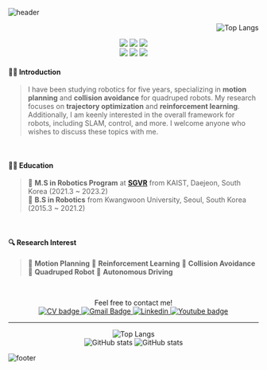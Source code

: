 ![header](https://capsule-render.vercel.app/api?type=waving&color=gradient&height=180&section=header&text=🤖%20Robotics%20Researcher%20🚀&fontSize=40)

<p align="right">
<img src="https://hits.seeyoufarm.com/api/count/incr/badge.svg?url=https%3A%2F%2Fgithub.com%2Fmqjinwon1212%2Fhit-counter" alt="Top Langs" />
</p>

<p align="center">

<img src="https://img.shields.io/badge/C%2B%2B-00599C?style=for-the-badge&logo=c%2B%2B&logoColor=white"/>
<img src="https://img.shields.io/badge/Python-FFD43B?style=for-the-badge&logo=python&logoColor=blue"/>
<img src="https://img.shields.io/badge/LaTeX-47A141?style=for-the-badge&logo=LaTeX&logoColor=white"/>
<br/>
<img src="https://img.shields.io/badge/PyTorch-EE4C2C?style=for-the-badge&logo=pytorch&logoColor=white"/>
<img src="https://img.shields.io/badge/ROS-22314E?style=for-the-badge&logo=ROS&logoColor=white"/>
<img src="https://img.shields.io/badge/CasADi-EE4C2C?style=for-the-badge&logo=&logoColor=white"/>
</p>

#### 👨‍🔧 Introduction

> I have been studying robotics for five years, specializing in **motion planning** and **collision avoidance** for quadruped robots. My research focuses on **trajectory optimization** and **reinforcement learning**. Additionally, I am keenly interested in the overall framework for robots, including SLAM, control, and more. I welcome anyone who wishes to discuss these topics with me.

<br/>

#### 👨‍🎓 Education

> 🔹 **M.S in Robotics Program** at [**SGVR**](https://sgvr.kaist.ac.kr/) from KAIST, Daejeon, South Korea (2021.3 ~ 2023.2)  
> 🔹 **B.S in Robotics** from Kwangwoon University, Seoul, South Korea (2015.3 ~ 2021.2)

<br/>

#### 🔍 Research Interest

> 🔸 **Motion Planning**
> 🔸 **Reinforcement Learning**
> 🔸 **Collision Avoidance**
> 🔸 **Quadruped Robot**
> 🔸 **Autonomous Driving**

<br/>

<p align="center">
Feel free to contact me! <br/>

<a href="https://github.com/mqjinwon/cv/blob/main/CV.pdf">
  <img src="http://img.shields.io/badge/-CV-black?style=flat-square&logo=github" alt="CV badge">
</a>
<a href="mailto:mqjinwon@gmail.com">
  <img src="https://img.shields.io/badge/Gmail-d14836?style=flat-square&logo=Gmail&logoColor=white" alt="Gmail Badge">
</a>
<a href="https://www.linkedin.com/in/robotics-jinwon/">
  <img src="https://img.shields.io/badge/-LinkedIn-0077b5?style=round-square&logo=linkedin&logoColor=white" alt="Linkedin">
</a>
<a href="https://www.youtube.com/@robotminsu">
  <img src="https://img.shields.io/badge/Youtube-ff0000?style=flat-square&logo=youtube&link=https://www.youtube.com/c/kyleschool" alt="Youtube badge">
</a>

---

<p align="center">
<img src="https://github-profile-summary-cards.vercel.app/api/cards/profile-details?username=mqjinwon&theme=default" alt="Top Langs" />  <br/>
  <img src="https://github-readme-stats.vercel.app/api/top-langs/?username=mqjinwon&theme=default" alt="GitHub stats" />
  <img src="https://github-readme-stats.vercel.app/api?username=mqjinwon&theme=default" alt="GitHub stats" />
</p>

![footer](https://capsule-render.vercel.app/api?type=waving&color=gradient&height=180&section=footer)
